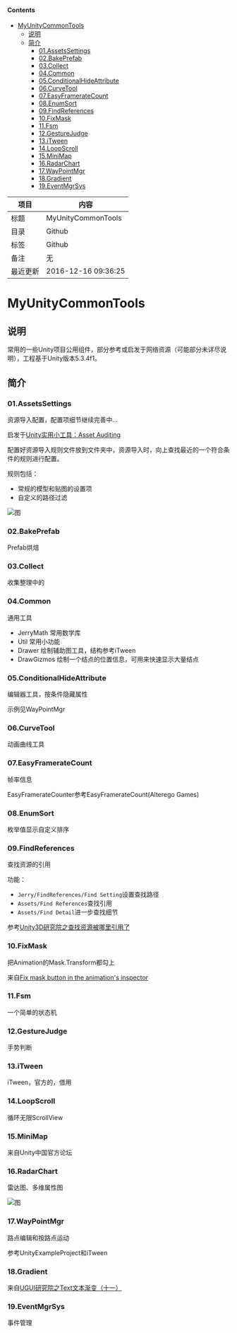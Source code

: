 #### Contents
- [MyUnityCommonTools](#myunitycommontools)
    - [说明](#)
    - [简介](#)
        - [01.AssetsSettings](#01assetssettings)
        - [02.BakePrefab](#02bakeprefab)
        - [03.Collect](#03collect)
        - [04.Common](#04common)
        - [05.ConditionalHideAttribute](#05conditionalhideattribute)
        - [06.CurveTool](#06curvetool)
        - [07.EasyFramerateCount](#07easyframeratecount)
        - [08.EnumSort](#08enumsort)
        - [09.FindReferences](#09findreferences)
        - [10.FixMask](#10fixmask)
        - [11.Fsm](#11fsm)
        - [12.GestureJudge](#12gesturejudge)
        - [13.iTween](#13itween)
        - [14.LoopScroll](#14loopscroll)
        - [15.MiniMap](#15minimap)
        - [16.RadarChart](#16radarchart)
        - [17.WayPointMgr](#17waypointmgr)
        - [18.Gradient](#18gradient)
        - [19.EventMgrSys](#19eventmgrsys)

项目 | 内容
---|---
标题 | MyUnityCommonTools
目录 | Github
标签 | Github
备注 | 无
最近更新 | 2016-12-16 09:36:25

# MyUnityCommonTools

## 说明

常用的一些Unity项目公用组件，部分参考或启发于网络资源（可能部分未详尽说明），工程基于Unity版本5.3.4f1。

## 简介

### 01.AssetsSettings 

资源导入配置，配置项细节继续完善中...

启发于[Unity实用小工具：Asset Auditing](http://forum.china.unity3d.com/forum.php?mod=viewthread&tid=19957&extra=page%3D1%26filter%3Dtypeid%26typeid%3D18)

配置好资源导入规则文件放到文件夹中，资源导入时，向上查找最近的一个符合条件的规则进行配置。

规则包括：

- 常规的模型和贴图的设置项
- 自定义的路径过滤

![图](http://odk2uwdl8.bkt.clouddn.com/2016-09-19-my-unity-common-tools_00.png)

### 02.BakePrefab

Prefab烘焙

### 03.Collect

收集整理中的

### 04.Common

通用工具

- JerryMath 常用数学库
- Util 常用小功能
- Drawer 绘制辅助图工具，结构参考iTween
- DrawGizmos 绘制一个结点的位置信息，可用来快速显示大量结点

### 05.ConditionalHideAttribute 

编辑器工具，按条件隐藏属性

示例见WayPointMgr

### 06.CurveTool

动画曲线工具

### 07.EasyFramerateCount

帧率信息

EasyFramerateCounter参考EasyFramerateCount(Alterego Games)

### 08.EnumSort

枚举值显示自定义排序

### 09.FindReferences

查找资源的引用

功能：
- `Jerry/FindReferences/Find Setting`设置查找路径
- `Assets/Find References`查找引用
- `Assets/Find Detail`进一步查找细节

参考[Unity3D研究院之查找资源被哪里引用了](http://www.xuanyusong.com/archives/4207)

### 10.FixMask

把Animation的Mask.Transform都勾上

来自[Fix mask button in the animation's inspector](http://forum.unity3d.com/threads/fix-mask-button-in-the-animations-inspector.224017/)

### 11.Fsm

一个简单的状态机

### 12.GestureJudge

手势判断

### 13.iTween

iTween，官方的，借用

### 14.LoopScroll

循环无限ScrollView

### 15.MiniMap

来自Unity中国官方论坛

### 16.RadarChart

雷达图、多维属性图

![图](http://odk2uwdl8.bkt.clouddn.com/2016-09-19-my-unity-common-tools_01.png)

### 17.WayPointMgr

路点编辑和按路点运动

参考UnityExampleProject和iTween

### 18.Gradient

来自[UGUI研究院之Text文本渐变（十一）](http://www.xuanyusong.com/archives/3471)

### 19.EventMgrSys

事件管理